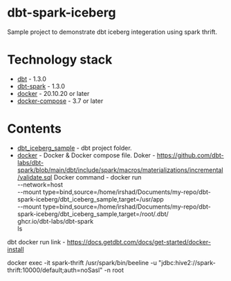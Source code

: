 # dbt-spark-iceberg
Sample project to demonstrate dbt iceberg integeration using spark thrift.
# Technology stack
* [dbt](https://www.getdbt.com/) - 1.3.0
* [dbt-spark](https://pypi.org/project/dbt-spark/) - 1.3.0
* [docker](https://docs.docker.com/) - 20.10.20 or later
* [docker-compose](https://docs.docker.com/compose/compose-file/compose-file-v3/) - 3.7 or later
# Contents
- [dbt_iceberg_sample](dbt_iceberg_sample/README.md) - dbt project folder.
- [docker](docker/Readme.md) - Docker & Docker compose file.
Doker - https://github.com/dbt-labs/dbt-spark/blob/main/dbt/include/spark/macros/materializations/incremental/validate.sql
Docker command - 
docker run \
--network=host \
--mount type=bind,source=/home/irshad/Documents/my-repo/dbt-spark-iceberg/dbt_iceberg_sample,target=/usr/app \
--mount type=bind,source=/home/irshad/Documents/my-repo/dbt-spark-iceberg/dbt_iceberg_sample,target=/root/.dbt/ \
ghcr.io/dbt-labs/dbt-spark \
ls

dbt docker run link - https://docs.getdbt.com/docs/get-started/docker-install

docker exec -it spark-thrift /usr/spark/bin/beeline -u "jdbc:hive2://spark-thrift:10000/default;auth=noSasl" -n root


